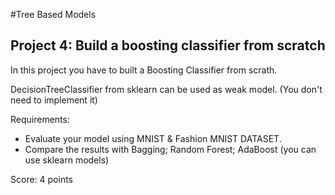 #Tree Based Models

## Project 4: Build a boosting classifier from scratch

In this project you have to built a Boosting Classifier from scrath.

DecisionTreeClassifier from sklearn can be used as weak model. (You don't need to implement it)


Requirements: 
+ Evaluate your model using MNIST & Fashion MNIST DATASET.
+ Compare the results with Bagging; Random Forest; AdaBoost (you can use sklearn models)

Score: 4 points
